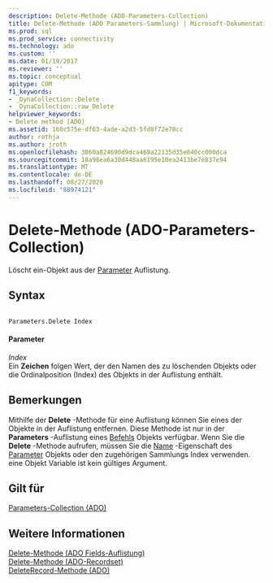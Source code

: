 ```yaml
---
description: Delete-Methode (ADO-Parameters-Collection)
title: Delete-Methode (ADO Parameters-Sammlung) | Microsoft-Dokumentation
ms.prod: sql
ms.prod_service: connectivity
ms.technology: ado
ms.custom: ''
ms.date: 01/19/2017
ms.reviewer: ''
ms.topic: conceptual
apitype: COM
f1_keywords:
- _DynaCollection::Delete
- _DynaCollection::raw_Delete
helpviewer_keywords:
- Delete method [ADO]
ms.assetid: 160c575e-df63-4ade-a2d3-5fd8f72e70cc
author: rothja
ms.author: jroth
ms.openlocfilehash: 3860a824690d9dca469a22135d35e040cc000dca
ms.sourcegitcommit: 18a98ea6a30d448aa6195e10ea2413be7e837e94
ms.translationtype: MT
ms.contentlocale: de-DE
ms.lasthandoff: 08/27/2020
ms.locfileid: "88974121"
---
```

# <a name="delete-method-ado-parameters-collection"></a>Delete-Methode (ADO-Parameters-Collection)
Löscht ein-Objekt aus der [Parameter](../../../ado/reference/ado-api/parameters-collection-ado.md) Auflistung.  
  
## <a name="syntax"></a>Syntax  
  
```  
  
Parameters.Delete Index  
```  
  
#### <a name="parameters"></a>Parameter  
 *Index*  
 Ein **Zeichen** folgen Wert, der den Namen des zu löschenden Objekts oder die Ordinalposition (Index) des Objekts in der Auflistung enthält.  
  
## <a name="remarks"></a>Bemerkungen  
 Mithilfe der **Delete** -Methode für eine Auflistung können Sie eines der Objekte in der Auflistung entfernen. Diese Methode ist nur in der **Parameters** -Auflistung eines [Befehls](../../../ado/reference/ado-api/command-object-ado.md) Objekts verfügbar. Wenn Sie die **Delete** -Methode aufrufen, müssen Sie die [Name](../../../ado/reference/ado-api/name-property-ado.md) -Eigenschaft des [Parameter](../../../ado/reference/ado-api/parameter-object.md) Objekts oder den zugehörigen Sammlungs Index verwenden. eine Objekt Variable ist kein gültiges Argument.  
  
## <a name="applies-to"></a>Gilt für  
 [Parameters-Collection (ADO)](../../../ado/reference/ado-api/parameters-collection-ado.md)  
  
## <a name="see-also"></a>Weitere Informationen  
 [Delete-Methode (ADO Fields-Auflistung)](../../../ado/reference/ado-api/delete-method-ado-fields-collection.md)   
 [Delete-Methode (ADO-Recordset)](../../../ado/reference/ado-api/delete-method-ado-recordset.md)   
 [DeleteRecord-Methode (ADO)](../../../ado/reference/ado-api/deleterecord-method-ado.md)
